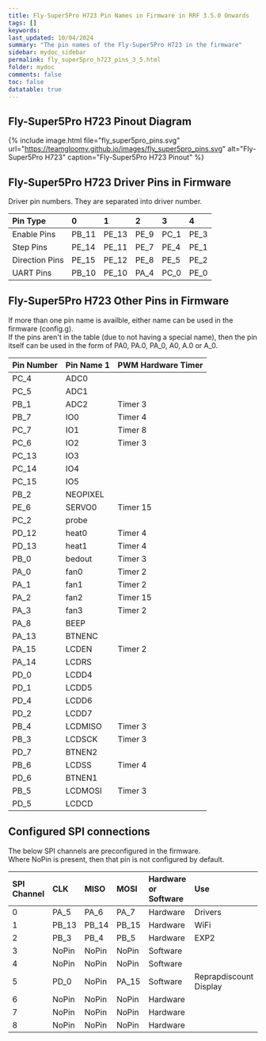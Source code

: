 ```yaml
---
title: Fly-Super5Pro H723 Pin Names in Firmware in RRF 3.5.0 Onwards
tags: []
keywords: 
last_updated: 10/04/2024
summary: "The pin names of the Fly-Super5Pro H723 in the firmware"
sidebar: mydoc_sidebar
permalink: fly_super5pro_h723_pins_3_5.html
folder: mydoc
comments: false
toc: false
datatable: true
---
```


## Fly-Super5Pro H723 Pinout Diagram

{% include image.html file="fly_super5pro_pins.svg" url="https://teamgloomy.github.io/images/fly_super5pro_pins.svg" alt="Fly-Super5Pro H723" caption="Fly-Super5Pro H723 Pinout" %}

## Fly-Super5Pro H723 Driver Pins in Firmware

Driver pin numbers. They are separated into driver number.

<div class="datatable-begin"></div>

|Pin Type|0|1|2|3|4|
| :------------- |:-------------|:-------------|:-------------|:-------------|:-------------|
|Enable Pins|PB_11| PE_13| PE_9| PC_1| PE_3|
|Step Pins|PE_14| PE_11| PE_7| PE_4| PE_1|
|Direction Pins|PE_15| PE_12| PE_8| PE_5| PE_2|
|UART Pins|PB_10| PE_10| PA_4| PC_0| PE_0|

<div class="datatable-end"></div>

## Fly-Super5Pro H723 Other Pins in Firmware

If more than one pin name is availble, either name can be used in the firmware (config.g).  
If the pins aren't in the table (due to not having a special name), then the pin itself can be used in the form of PA0, PA.0, PA_0, A0, A.0 or A_0.  

<div class="datatable-begin"></div>

|Pin Number|Pin Name 1|PWM Hardware Timer|
| :------------- |:-------------|:-------------|
|PC_4|ADC0||
|PC_5|ADC1||
|PB_1|ADC2|Timer 3|
|PB_7|IO0|Timer 4|
|PC_7|IO1|Timer 8|
|PC_6|IO2|Timer 3|
|PC_13|IO3||
|PC_14|IO4||
|PC_15|IO5||
|PB_2|NEOPIXEL||
|PE_6|SERVO0|Timer 15|
|PC_2|probe||
|PD_12|heat0|Timer 4|
|PD_13|heat1|Timer 4|
|PB_0|bedout|Timer 3|
|PA_0|fan0|Timer 2|
|PA_1|fan1|Timer 2|
|PA_2|fan2|Timer 15|
|PA_3|fan3|Timer 2|
|PA_8|BEEP||
|PA_13|BTNENC||
|PA_15|LCDEN|Timer 2|
|PA_14|LCDRS||
|PD_0|LCDD4||
|PD_1|LCDD5||
|PD_4|LCDD6||
|PD_2|LCDD7||
|PB_4|LCDMISO|Timer 3|
|PB_3|LCDSCK|Timer 3|
|PD_7|BTNEN2||
|PB_6|LCDSS|Timer 4|
|PD_6|BTNEN1||
|PB_5|LCDMOSI|Timer 3|
|PD_5|LCDCD||

<div class="datatable-end"></div>

## Configured SPI connections

The below SPI channels are preconfigured in the firmware.  
Where NoPin is present, then that pin is not configured by default.  

<div class="datatable-begin"></div>

|SPI Channel| CLK | MISO | MOSI | Hardware or Software | Use |
| :------------- |:-------------|:-------------|:-------------|:-------------|:-------------|
|0|PA_5|PA_6|PA_7|Hardware| Drivers |
|1|PB_13|PB_14|PB_15|Hardware| WiFi|
|2|PB_3|PB_4|PB_5|Hardware| EXP2 |
|3|NoPin|NoPin|NoPin|Software||
|4|NoPin|NoPin|NoPin|Software||
|5|PD_0|NoPin|PA_15|Software|Reprapdiscount Display|
|6|NoPin|NoPin|NoPin|Hardware||
|7|NoPin|NoPin|NoPin|Hardware||
|8|NoPin|NoPin|NoPin|Hardware||

<div class="datatable-end"></div>
